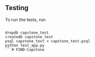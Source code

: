 






## Testing
To run the tests, run
```

dropdb capstone_test
createdb capstone_test
psql capstone_test < capstone_test.psql
python test_app.py
```# FSND-Capstone

